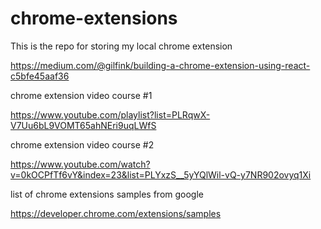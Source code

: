# chrome-extensions
This is the repo for storing my local chrome extension 

https://medium.com/@gilfink/building-a-chrome-extension-using-react-c5bfe45aaf36

chrome extension video course #1

  https://www.youtube.com/playlist?list=PLRqwX-V7Uu6bL9VOMT65ahNEri9uqLWfS

chrome extension video course #2

  https://www.youtube.com/watch?v=0kOCPfTf6vY&index=23&list=PLYxzS__5yYQlWil-vQ-y7NR902ovyq1Xi
  
list of chrome extensions samples from google

  https://developer.chrome.com/extensions/samples
